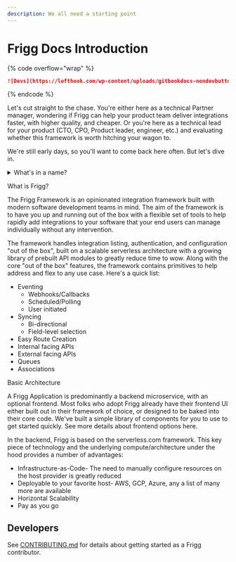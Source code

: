 ```yaml
---
description: We all need a starting point
---
```


# Frigg Docs Introduction

{% code overflow="wrap" %}
```markdown
![Devs](https://lefthook.com/wp-content/uploads/gitbookdocs-nondevbutton.png)

```
{% endcode %}

Let's cut straight to the chase. You're either here as a technical Partner manager, wondering if Frigg can help your product team deliver integrations faster, with higher quality, and cheaper. Or you're here as a technical lead for your product (CTO, CPO, Product leader, engineer, etc.) and evaluating whether this framework is worth hitching your wagon to.

We're still early days, so you'll want to come back here often. But let's dive in.

<details>

<summary>What's in a name?</summary>

Frigg Defintion:

* Frigg \*\*\*\*is the Norse goddess of **marriage** and **partnerships**
* Frigg means **“Beloved”** in Old Norse
* She flies the earthly skies as a falcon
* She is known in folklore as the **“weaver of the clouds”**

The Frigg Integration Framework powers integrations between software companies, the majority of which are in the cloud, speeding up time to live on tech partnerships.

</details>

What is Frigg?

The Frigg Framework is an opinionated integration framework built with modern software development teams in mind. The aim of the framework is to have you up and running out of the box with a flexible set of tools to help rapidly add integrations to your software that your end users can manage individually without any intervention.&#x20;

The framework handles integration listing, authentication, and configuration "out of the box", built on a scalable serverless architecture with a growing library of prebuilt API modules to greatly reduce time to wow. Along with the core "out of the box" features, the framework contains primitives to help address and flex to any use case. Here's a quick list:

* Eventing
  * Webhooks/Callbacks
  * Scheduled/Polling
  * User initiated
* Syncing
  * Bi-directional
  * Field-level selection
* Easy Route Creation
* Internal facing APIs
* External facing APIs
* Queues
* Associations

Basic Architecture

A Frigg Application is predominantly a backend microservice, with an optional frontend. Most folks who adopt Frigg already have their frontend UI either built out in their framework of choice, or designed to be baked into their core code. We've built a simple library of components for you to use to get started quickly. See more details about frontend options here.

In the backend, Frigg is based on the serverless.com framework. This key piece of technology and the underlying compute/architecture under the hood provides a number of advantages:

* Infrastructure-as-Code- The need to manually configure resources on the host provider is greatly reduced
* Deployable to your favorite host- AWS, GCP, Azure, any a list of many more are available
* Horizontal Scalability
* Pay as you go



## Developers

See [CONTRIBUTING.md](getting-started/contributing/) for details about getting started as a Frigg contributor.
